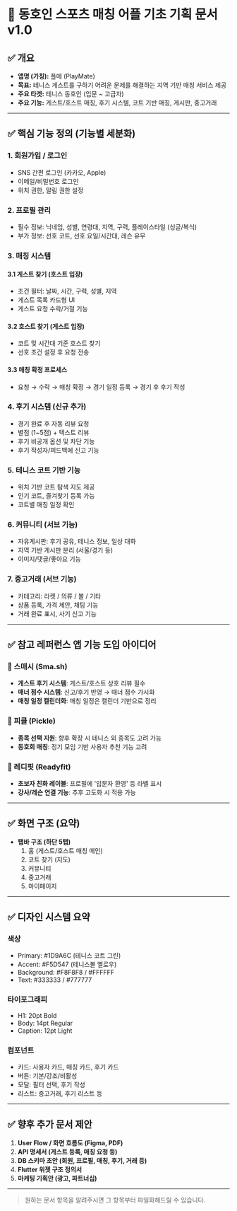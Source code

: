 # 🎾 동호인 스포츠 매칭 어플 기초 기획 문서 v1.0

## ✅ 개요
- **앱명 (가칭):** 플메 (PlayMate)
- **목표:** 테니스 게스트를 구하기 어려운 문제를 해결하는 지역 기반 매칭 서비스 제공
- **주요 타겟:** 테니스 동호인 (입문 ~ 고급자)
- **주요 기능:** 게스트/호스트 매칭, 후기 시스템, 코트 기반 매칭, 게시판, 중고거래

---

## ✅ 핵심 기능 정의 (기능별 세분화)

### 1. 회원가입 / 로그인
- SNS 간편 로그인 (카카오, Apple)
- 이메일/비밀번호 로그인
- 위치 권한, 알림 권한 설정

### 2. 프로필 관리
- 필수 정보: 닉네임, 성별, 연령대, 지역, 구력, 플레이스타일 (싱글/복식)
- 부가 정보: 선호 코트, 선호 요일/시간대, 레슨 유무

### 3. 매칭 시스템
#### 3.1 게스트 찾기 (호스트 입장)
- 조건 필터: 날짜, 시간, 구력, 성별, 지역
- 게스트 목록 카드형 UI
- 게스트 요청 수락/거절 기능

#### 3.2 호스트 찾기 (게스트 입장)
- 코트 및 시간대 기준 호스트 찾기
- 선호 조건 설정 후 요청 전송

#### 3.3 매칭 확정 프로세스
- 요청 → 수락 → 매칭 확정 → 경기 일정 등록 → 경기 후 후기 작성

### 4. 후기 시스템 (신규 추가)
- 경기 완료 후 자동 리뷰 요청
- 별점 (1~5점) + 텍스트 리뷰
- 후기 비공개 옵션 및 차단 기능
- 후기 작성자/피드백에 신고 기능

### 5. 테니스 코트 기반 기능
- 위치 기반 코트 탐색 지도 제공
- 인기 코트, 즐겨찾기 등록 가능
- 코트별 매칭 일정 확인

### 6. 커뮤니티 (서브 기능)
- 자유게시판: 후기 공유, 테니스 정보, 일상 대화
- 지역 기반 게시판 분리 (서울/경기 등)
- 이미지/댓글/좋아요 기능

### 7. 중고거래 (서브 기능)
- 카테고리: 라켓 / 의류 / 볼 / 기타
- 상품 등록, 가격 제안, 채팅 기능
- 거래 완료 표시, 사기 신고 기능

---

## ✅ 참고 레퍼런스 앱 기능 도입 아이디어

### 🔹 스매시 (Sma.sh)
- **게스트 후기 시스템**: 게스트/호스트 상호 리뷰 필수
- **매너 점수 시스템**: 신고/후기 반영 → 매너 점수 가시화
- **매칭 일정 캘린더화**: 매칭 일정은 캘린더 기반으로 정리

### 🔹 피클 (Pickle)
- **종목 선택 지원**: 향후 확장 시 테니스 외 종목도 고려 가능
- **동호회 매칭**: 정기 모임 기반 사용자 추천 기능 고려

### 🔹 레디핏 (Readyfit)
- **초보자 친화 레이블**: 프로필에 '입문자 환영' 등 라벨 표시
- **강사/레슨 연결 기능**: 추후 고도화 시 적용 가능

---

## ✅ 화면 구조 (요약)

- **탭바 구조 (하단 5탭)**
  1. 홈 (게스트/호스트 매칭 메인)
  2. 코트 찾기 (지도)
  3. 커뮤니티
  4. 중고거래
  5. 마이페이지

---

## ✅ 디자인 시스템 요약

### 색상
- Primary: #1D9A6C (테니스 코트 그린)
- Accent: #F5D547 (테니스볼 옐로우)
- Background: #F8F8F8 / #FFFFFF
- Text: #333333 / #777777

### 타이포그래피
- H1: 20pt Bold
- Body: 14pt Regular
- Caption: 12pt Light

### 컴포넌트
- 카드: 사용자 카드, 매칭 카드, 후기 카드
- 버튼: 기본/강조/비활성
- 모달: 필터 선택, 후기 작성
- 리스트: 중고거래, 후기 리스트 등

---

## ✅ 향후 추가 문서 제안

1. **User Flow / 화면 흐름도 (Figma, PDF)**
2. **API 명세서 (게스트 등록, 매칭 요청 등)**
3. **DB 스키마 초안 (회원, 프로필, 매칭, 후기, 거래 등)**
4. **Flutter 위젯 구조 정의서**
5. **마케팅 기획안 (광고, 파트너십)**

---

> 원하는 문서 항목을 알려주시면 그 항목부터 파일화해드릴 수 있습니다.